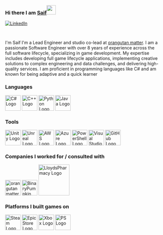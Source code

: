 ### Hi there I am [Saif](https://www.unleaving.com/crafters/)<img src="https://raw.githubusercontent.com/MartinHeinz/MartinHeinz/master/wave.gif" width="30px">

[![LinkedIn](https://img.shields.io/badge/linkedin-%230077B5.svg?style=for-the-badge&logo=linkedin&logoColor=white)](https://www.linkedin.com/in/saif-jabur/)

<br/>
 
I'm Saif I'm a Lead Engineer and studio co-lead at  [orangutan matter](https://orangutanmatter.com/).
I am a passionate Software Engineer with over 8 years of experience across the full software lifecycle, specializing in game development. My expertise includes developing full game lifecycle applications, implementing creative solutions to complex engineering and data challenges, and delivering high-quality services. I am proficient in programming languages like C# and am known for being adaptive and a quick learner
 
 
### Languages
<p>
<img src="https://cdn.worldvectorlogo.com/logos/c--4.svg" alt="C# Logo" width="50" height="50"/> <img src="https://cdn.worldvectorlogo.com/logos/c.svg" alt="C++ Logo" width="50" height="50"/> <img src="https://cdn.worldvectorlogo.com/logos/python-5.svg" alt="Python Logo" width="50" height="50"/> <img src="https://cdn.worldvectorlogo.com/logos/java.svg" alt="Java Logo" width="50" height="50"/>

### Tools
<img src="https://cdn.worldvectorlogo.com/logos/unity-69.svg" alt="Unity Logo" width="50" height="50"/> <img src="https://cdn.worldvectorlogo.com/logos/unreal-1.svg" alt="Unreal Logo" width="50" height="50"/> <img src="https://cdn.worldvectorlogo.com/logos/aws-2.svg" alt="AWS Logo" width="50" height="50"/> <img src="https://cdn.worldvectorlogo.com/logos/azure-2.svg" alt="Azure Logo" width="50" height="50"/> <img src="https://cdn.worldvectorlogo.com/logos/powershell.svg" alt="PowerShell Logo" width="50" height="50"/> <img src="https://cdn.worldvectorlogo.com/logos/visual-studio-2013.svg" alt="Visual Studio Logo" width="50" height="50"/> <img src="https://cdn.worldvectorlogo.com/logos/github-icon-2.svg" alt="GitHub Logo" width="50" height="50"/>

### Companies I worked for / consulted with

<img src="https://yt3.googleusercontent.com/QoBNYM_81DGnUp4KncBEyRDaJDoBOjxoHcS0s6f51hoT4R8IMU61CVIljwVx-GWHfiit8i33=s160-c-k-c0x00ffffff-no-rj" alt="orangutanmatter Logo" width="50" height="50"/> <img src="https://cdn.worldvectorlogo.com/logos/pumpkindb.svg" alt="BinaryPumpkin Logo" width="50" height="50"/>
<img src="https://s3-eu-west-1.amazonaws.com/tpd/logos/4bdeb101000064000506ad4b/0x0.png" alt="LloydsPharmacy Logo" width="100" height=""/>

</p>

### Platforms I built games on

<p>
<img src="https://cdn.worldvectorlogo.com/logos/steam-icon-logo.svg" alt="Steam Logo" width="50" height="50"/> <img src="https://cdn.worldvectorlogo.com/logos/epic-games-2.svg" alt="EpicStore Logo" width="50" height="50"/> <img src="https://cdn.worldvectorlogo.com/logos/xbox.svg" alt="Xbox Logo" width="50" height="50"/> <img src="https://cdn.worldvectorlogo.com/logos/playstation-6.svg" alt="PS Logo" width="50" height="50"/>

</p>
